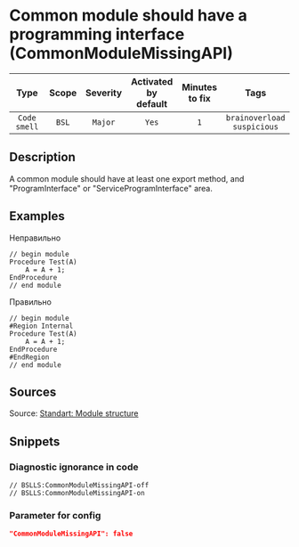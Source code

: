 # Common module should have a programming interface (CommonModuleMissingAPI)

 Type | Scope | Severity | Activated<br>by default | Minutes<br>to fix | Tags 
 :-: | :-: | :-: | :-: | :-: | :-: 
 `Code smell` | `BSL` | `Major` | `Yes` | `1` | `brainoverload`<br>`suspicious` 

<!-- Блоки выше заполняются автоматически, не трогать -->
## Description
<!-- Описание диагностики заполняется вручную. Необходимо понятным языком описать смысл и схему работу -->

A common module should have at least one export method, and "ProgramInterface" or "ServiceProgramInterface" area.

## Examples
<!-- В данном разделе приводятся примеры, на которые диагностика срабатывает, а также можно привести пример, как можно исправить ситуацию -->

Неправильно

```Bsl
// begin module
Procedure Test(A)
    A = A + 1;
EndProcedure
// end module
```

Правильно

```Bsl
// begin module
#Region Internal
Procedure Test(A)
    A = A + 1;
EndProcedure
#EndRegion
// end module
```

## Sources
<!-- Необходимо указывать ссылки на все источники, из которых почерпнута информация для создания диагностики -->

Source: [Standart: Module structure](https://its.1c.ru/db/v8std#content:455:hdoc)

## Snippets

<!-- Блоки ниже заполняются автоматически, не трогать -->
### Diagnostic ignorance in code

```bsl
// BSLLS:CommonModuleMissingAPI-off
// BSLLS:CommonModuleMissingAPI-on
```

### Parameter for config

```json
"CommonModuleMissingAPI": false
```

